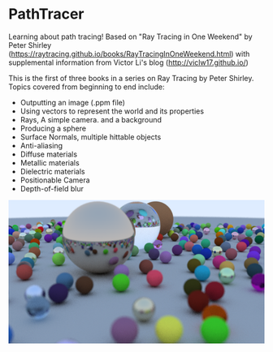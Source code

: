 # PathTracer
Learning about path tracing! Based on "Ray Tracing in One Weekend" by Peter Shirley (https://raytracing.github.io/books/RayTracingInOneWeekend.html)
with supplemental information from Victor Li's blog (http://viclw17.github.io/)


This is the first of three books in a series on Ray Tracing by Peter Shirley. Topics covered from beginning to end include:

- Outputting an image (.ppm file)
- Using vectors to represent the world and its properties
- Rays, A simple camera. and a background
- Producing a sphere
- Surface Normals, multiple hittable objects
- Anti-aliasing
- Diffuse materials
- Metallic materials
- Dielectric materials
- Positionable Camera
- Depth-of-field blur

![Final output image](PathTracer/reference/finishedProduct.png)
